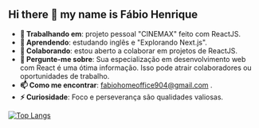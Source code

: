 ## Hi there 👋 my name is Fábio Henrique


<!--
**FabioHenrique023/FabioHenrique023** is a ✨ _special_ ✨ repository because its `README.md` (this file) appears on your GitHub profile.

Claro! Vamos ajustar as informações para cada campo:

-->

- **🔭 Trabalhando em**: projeto pessoal "CINEMAX" feito com ReactJS.
- **🌱 Aprendendo**: estudando inglês e "Explorando Next.js".
- **👯 Colaborando**: estou aberto a colaborar em projetos de ReactJS.
- **💬 Pergunte-me sobre**: Sua especialização em desenvolvimento web com React é uma ótima informação. Isso pode atrair colaboradores ou oportunidades de trabalho.
- **📫 Como me encontrar**: fabiohomeoffice904@gmail.com .
- **⚡ Curiosidade**: Foco e perseverança são qualidades valiosas.

[![Top Langs](https://github-readme-stats.vercel.app/api/top-langs/?username=FabioHenrique023&layout=compact)](https://github.com/FabioHenrique023/github-readme-stats)

